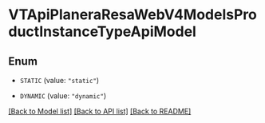 # VTApiPlaneraResaWebV4ModelsProductInstanceTypeApiModel

## Enum


* `STATIC` (value: `"static"`)

* `DYNAMIC` (value: `"dynamic"`)


[[Back to Model list]](../README.md#documentation-for-models) [[Back to API list]](../README.md#documentation-for-api-endpoints) [[Back to README]](../README.md)


